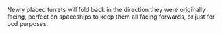 Newly placed turrets will fold back in the direction they were originally facing,
perfect on spaceships to keep them all facing forwards, or just for ocd purposes.
